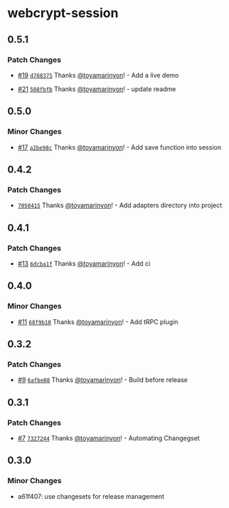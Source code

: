 # webcrypt-session

## 0.5.1

### Patch Changes

- [#19](https://github.com/toyamarinyon/webcrypt-session/pull/19) [`d788375`](https://github.com/toyamarinyon/webcrypt-session/commit/d788375ae5ccb0ff48ea852eaf4c69380aa8731a) Thanks [@toyamarinyon](https://github.com/toyamarinyon)! - Add a live demo

* [#21](https://github.com/toyamarinyon/webcrypt-session/pull/21) [`508fbfb`](https://github.com/toyamarinyon/webcrypt-session/commit/508fbfb7aa506cbea48eea4dfee5939b537b68a2) Thanks [@toyamarinyon](https://github.com/toyamarinyon)! - update readme

## 0.5.0

### Minor Changes

- [#17](https://github.com/toyamarinyon/webcrypt-session/pull/17) [`a2be98c`](https://github.com/toyamarinyon/webcrypt-session/commit/a2be98c5c519d93961dd606034c2c64295013347) Thanks [@toyamarinyon](https://github.com/toyamarinyon)! - Add save function into session

## 0.4.2

### Patch Changes

- [`7050415`](https://github.com/toyamarinyon/webcrypt-session/commit/70504155f8df007c76a3e5628a9e7387f567848b) Thanks [@toyamarinyon](https://github.com/toyamarinyon)! - Add adapters directory into project

## 0.4.1

### Patch Changes

- [#13](https://github.com/toyamarinyon/webcrypt-session/pull/13) [`6dcba1f`](https://github.com/toyamarinyon/webcrypt-session/commit/6dcba1fe8cf039daa78ddd4c5677a16d6985dc8a) Thanks [@toyamarinyon](https://github.com/toyamarinyon)! - Add ci

## 0.4.0

### Minor Changes

- [#11](https://github.com/toyamarinyon/webcrypt-session/pull/11) [`68f9b10`](https://github.com/toyamarinyon/webcrypt-session/commit/68f9b10a9464e85592a1aefde251329c2cf6cfd4) Thanks [@toyamarinyon](https://github.com/toyamarinyon)! - Add tRPC plugin

## 0.3.2

### Patch Changes

- [#9](https://github.com/toyamarinyon/webcrypt-session/pull/9) [`6afbe08`](https://github.com/toyamarinyon/webcrypt-session/commit/6afbe085fae4d11998d03b967545c60e1e621a77) Thanks [@toyamarinyon](https://github.com/toyamarinyon)! - Build before release

## 0.3.1

### Patch Changes

- [#7](https://github.com/toyamarinyon/webcrypt-session/pull/7) [`7327244`](https://github.com/toyamarinyon/webcrypt-session/commit/73272440fb847f73306619ef90e9a488c4cc3aba) Thanks [@toyamarinyon](https://github.com/toyamarinyon)! - Automating Changegset

## 0.3.0

### Minor Changes

- a61f407: use changesets for release management
